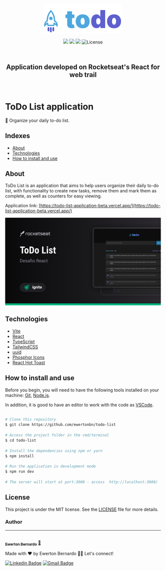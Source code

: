 <p align="center"> 
  <img src="./public/screenshots/logo.svg" />
</p>

<p align="center">
  <img src="https://img.shields.io/github/issues/ewertonbn/moveit" />
  <img src="https://img.shields.io/github/forks/ewertonbn/moveit" />
  <img src="https://img.shields.io/github/stars/ewertonbn/moveit" />
  <img alt="License" src="https://img.shields.io/static/v1?label=license&message=MIT&color=49AA26&labelColor=000000">
</p>

<br>

<h2 align="center">
  Application developed on Rocketseat's React for web trail
</h2>

<br>

<h1 align="left"> 
  ToDo List application
</h1>
<p align="left"> 
  🚀 Organize your daily to-do list.
</p>

## Indexes

- [About](#About)
- [Technologies](#Technologies)
- [How to install and use](#How-to-install-and-use)

## About

<p>
  ToDo List is an application that aims to help users organize their daily to-do list, with functionality to create new tasks, remove them and mark them as complete, as well as counters for easy viewing.
</p>

Application link: [https://todo-list-application-beta.vercel.app/](https://todo-list-application-beta.vercel.app/)

<p align="center">
  <img src="./public/screenshots/capa.png" />
</p>

## Technologies

- [Vite](https://vitejs.dev/)
- [React](https://pt-br.reactjs.org/)
- [TypeScript](https://www.typescriptlang.org/)
- [TailwindCSS](https://tailwindcss.com/)
- [uuid](https://github.com/uuidjs/uuid#readme)
- [Phosphor Icons](https://phosphoricons.com/)
- [React Hot Toast](https://react-hot-toast.com/)

## How to install and use

Before you begin, you will need to have the following tools installed on your machine: [Git](https://git-scm.com), [Node.js](https://nodejs.org/en/).

In addition, it is good to have an editor to work with the code as [VSCode](https://code.visualstudio.com/).

```bash

# Clone this repository
$ git clone https://github.com/ewertonbn/todo-list

# Access the project folder in the cmd/terminal
$ cd todo-list

# Install the dependencies using npm or yarn
$ npm install

# Run the application in development mode
$ npm run dev

# The server will start at port:3000 - access  http://localhost:3000/

```

## License

This project is under the MIT license. See the [LICENSE](LICENSE.md) file for more details.

### Author

---

<a href="https://app.rocketseat.com.br/me/ewertonbn">
 <img style="border-radius: 50%;" src="https://avatars.githubusercontent.com/u/51422612?s=400&u=484543fd0d36555a0646ee0d7dd77fe147664691&v=4" width="100px;" alt=""/>
 <br />
 <sub><b>Ewerton Bernardo</b></sub></a> <a href="https://app.rocketseat.com.br/me/ewertonbn/" title="Rocketseat">🚀</a>

Made with ❤️ by Ewerton Bernardo 👋🏽 Let's connect!

[![Linkedin Badge](https://img.shields.io/badge/-Linkedin-blue?style=flat-square&logo=Linkedin&logoColor=white&link=https://www.linkedin.com/in/ewertonbn/)](https://www.linkedin.com/in/ewertonbn/)
[![Gmail Badge](https://img.shields.io/badge/-ewertonbn.dev@gmail.com-c14438?style=flat-square&logo=Gmail&logoColor=white&link=mailto:ewertonbn.dev@gmail.com)](mailto:ewertonbn.dev@gmail.com)
